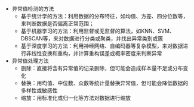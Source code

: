 - 异常值检测的方法
	- 基于统计学的方法：利用数据的分布特征，如均值、方差、四分位数等，来判断数据是否偏离正常范围；
	- 基于机器学习的方法：利用监督或无监督的算法，如KNN、SVM、DBSCAN等，来对数据进行分类或聚类，并找出异常类别或簇
	- 基于深度学习的方法：利用神经网络、自编码器等复杂模型，来对数据进行非线性变换和重构，并计算重构误差或概率密度来判断异常
- 异常值处理方法
	- 删除：直接将含有异常值的记录删除，但可能会造成样本量不足或分布变化
	- 替换：用均值、中位数、众数等统计量替换异常值，但可能会降低数据的多样性或敏感性
	- 缩放：用标准化或归一化等方法对数据进行缩放